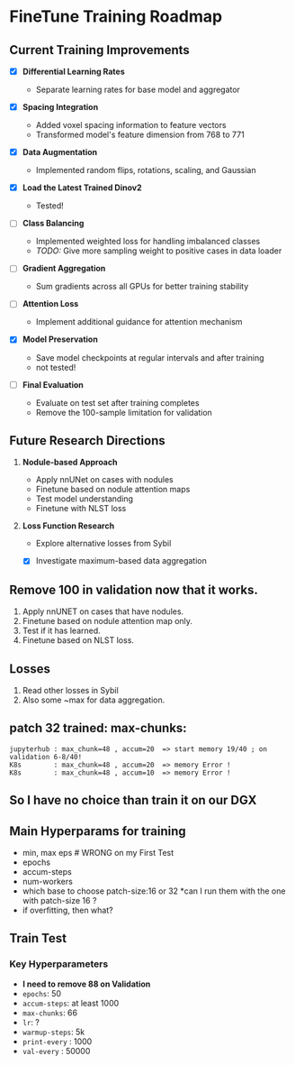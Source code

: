 # FineTune Training Roadmap

## Current Training Improvements
- [x] **Differential Learning Rates**
  - Separate learning rates for base model and aggregator
- [x] **Spacing Integration**
  - Added voxel spacing information to feature vectors
  - Transformed model's feature dimension from 768 to 771
- [x] **Data Augmentation**
  - Implemented random flips, rotations, scaling, and Gaussian 
- [x] **Load the Latest Trained Dinov2**
  - Tested!

- [ ] **Class Balancing**
  - Implemented weighted loss for handling imbalanced classes
  - *TODO:* Give more sampling weight to positive cases in data loader
- [ ] **Gradient Aggregation**
  - Sum gradients across all GPUs for better training stability
- [ ] **Attention Loss**
  - Implement additional guidance for attention mechanism
- [x] **Model Preservation**
  - Save model checkpoints at regular intervals and after training
  - not tested!
- [ ] **Final Evaluation**
  - Evaluate on test set after training completes
  - Remove the 100-sample limitation for validation

## Future Research Directions
1. **Nodule-based Approach**
   - Apply nnUNet on cases with nodules
   - Finetune based on nodule attention maps
   - Test model understanding
   - Finetune with NLST loss

2. **Loss Function Research**
   - Explore alternative losses from Sybil
   -[x] Investigate maximum-based data aggregation 


## Remove 100 in validation now that it works. 


1. Apply nnUNET on cases that have nodules.
2. Finetune based on nodule attention map only.
3. Test if it has learned.
4. Finetune based on NLST loss. 

## Losses
1. Read other losses in Sybil
2. Also some ~max for data aggregation.


## patch 32 trained: max-chunks: 
    jupyterhub : max_chunk=48 , accum=20  => start memory 19/40 ; on validation 6-8/40!
    K8s        : max_chunk=48 , accum=20  => memory Error !
    K8s        : max_chunk=48 , accum=10  => memory Error !

## So I have no choice than train it on our DGX


## Main Hyperparams for training
- min, max eps    # WRONG on my First Test
- epochs
- accum-steps
- num-workers
- which base to choose patch-size:16 or 32
    *can I run them with the one with patch-size 16 ?
- if overfitting, then what?  

## Train Test
### Key Hyperparameters  
-  **I need to remove 88 on Validation**
- `epochs`: 50
- `accum-steps`: at least 1000
- `max-chunks`: 66 
- `lr`:  ?
- `warmup-steps`: 5k
- `print-every` : 1000
- `val-every` : 50000